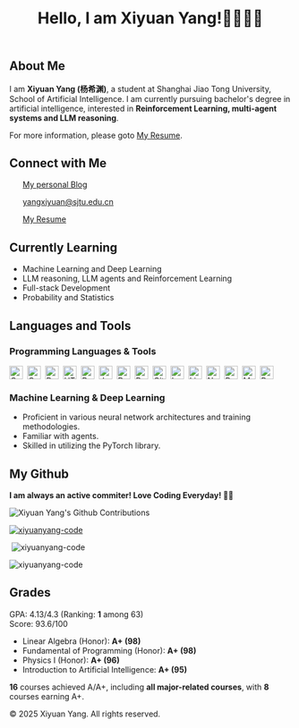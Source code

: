 <header>
    <h1>Hello, I am Xiyuan Yang!👋👋👋😍</h1>
</header>


<section>
    <h2>About Me</h2>
    <p>I am <b>Xiyuan Yang (杨希渊)</b>, a student at Shanghai Jiao Tong University, School of Artificial Intelligence. I am currently pursuing bachelor's degree in artificial intelligence, interested in <b>Reinforcement Learning, multi-agent systems and LLM reasoning</b>.</p>
    <p>For more information, please goto <a href="https://xiyuanyang-code.github.io/resume">My Resume</a>.</p>
</section>

<section>
    <h2>Connect with Me</h2>
    <ul>
        <a href="https://xiyuanyang-code.github.io">My personal Blog</a>
    </ul>
    <ul>
        <a href="mailto:yangxiyuan@sjtu.edu.cn">yangxiyuan@sjtu.edu.cn</a>
    </ul>
    <ul>
        <a href="https://xiyuanyang-code.github.io/resume/">My Resume</a>
    </ul>
    
</section>

<section>
    <h2>Currently Learning</h2>
    <ul>
        <!-- <li>Advanced Algorithms</li> -->
        <li>Machine Learning and Deep Learning</li>
        <li>LLM reasoning, LLM agents and Reinforcement Learning</li>
        <li>Full-stack Development</li>
        <li>Probability and Statistics</li>
    </ul>
</section>


<section>
    <h2>Languages and Tools</h2>
    <h3>Programming Languages & Tools</h3>
<p align="left" style="display: flex; flex-wrap: wrap; gap: 8px; align-items: center;">
  <img src="https://cdn.jsdelivr.net/gh/devicons/devicon/icons/cplusplus/cplusplus-original.svg" height="24" style="width:auto;max-width:32px;" alt="C++"/>
  <img src="https://cdn.jsdelivr.net/gh/devicons/devicon/icons/c/c-original.svg" height="24" style="width:auto;max-width:32px;" alt="C"/>
  <img src="https://cdn.jsdelivr.net/gh/devicons/devicon/icons/python/python-original.svg" height="24" style="width:auto;max-width:32px;" alt="Python"/>
  <img src="https://cdn.jsdelivr.net/gh/devicons/devicon/icons/html5/html5-original.svg" height="24" style="width:auto;max-width:32px;" alt="HTML5"/>
  <img src="https://cdn.jsdelivr.net/gh/devicons/devicon/icons/rust/rust-original.svg" height="24" style="width:auto;max-width:32px;" alt="Rust"/>
  <img src="https://cdn.jsdelivr.net/gh/devicons/devicon/icons/javascript/javascript-original.svg" height="24" style="width:auto;max-width:32px;" alt="JavaScript"/>
  <img src="https://cdn.jsdelivr.net/gh/devicons/devicon/icons/docker/docker-original.svg" height="24" style="width:auto;max-width:32px;" alt="Docker"/>
  <img src="https://cdn.jsdelivr.net/gh/devicons/devicon/icons/bash/bash-original.svg" height="24" style="width:auto;max-width:32px;" alt="Bash"/>
  <img src="https://cdn.jsdelivr.net/gh/devicons/devicon/icons/git/git-original.svg" height="24" style="width:auto;max-width:32px;" alt="Git"/>
  <img src="https://cdn.jsdelivr.net/gh/devicons/devicon/icons/latex/latex-original.svg" height="24" style="width:auto;max-width:32px;" alt="LaTeX"/>
  <img src="https://cdn.jsdelivr.net/gh/devicons/devicon/icons/linux/linux-original.svg" height="24" style="width:auto;max-width:32px;" alt="Linux"/>
  <img src="https://cdn.jsdelivr.net/gh/devicons/devicon/icons/numpy/numpy-original.svg" height="24" style="width:auto;max-width:32px;" alt="NumPy"/>
  <img src="https://cdn.jsdelivr.net/gh/devicons/devicon/icons/pytorch/pytorch-original.svg" height="24" style="width:auto;max-width:32px;" alt="PyTorch"/>
  <img src="https://cdn.jsdelivr.net/gh/devicons/devicon/icons/matplotlib/matplotlib-original.svg" height="24" style="width:auto;max-width:32px;" alt="Matplotlib"/>
  <img src="https://cdn.jsdelivr.net/gh/devicons/devicon/icons/pandas/pandas-original.svg" height="24" style="width:auto;max-width:32px;" alt="Pandas"/>
</p>
    <h3>Machine Learning & Deep Learning</h3>
    <ul>
        <li>
            <span class="fa-li"><i class="fas fa-check"></i></span>
            Proficient in various neural network architectures and training methodologies.
        </li>
        <li>
            <span class="fa-li"><i class="fas fa-check"></i></span>
            Familiar with agents.
        </li>
        <li>
            <span class="fa-li"><i class="fas fa-check"></i></span>
            Skilled in utilizing the PyTorch library.
        </li>
    </ul>

</section>

## My Github
<section>
<p><b>I am always an active commiter! Love Coding Everyday! 🫡😍</b></p>

<img src="https://ghchart.rshah.org/xiyuanyang-code" alt="Xiyuan Yang's Github Contributions" />

<p> <a href="https://github.com/ryo-ma/github-profile-trophy"> <img src="https://github-profile-trophy.vercel.app/?username=xiyuanyang-code&margin-w=20&margin-h=15&no-bg=true&row=1" alt="xiyuanyang-code"/></a> </p>

<p>&nbsp;<img src="https://github-readme-stats.vercel.app/api?username=xiyuanyang-code&show_icons=true&locale=en" alt="xiyuanyang-code" /></p>

<p><img src="https://github-readme-streak-stats.herokuapp.com/?user=xiyuanyang-code&"alt="xiyuanyang-code" /></p>

</section>
<section>
    <h2>Grades</h2>
        GPA: 4.13/4.3 (Ranking: <b>1</b> among 63)
        <br>
        Score: 93.6/100
    <ul class="grades">
        <li>Linear Algebra (Honor): <b>A+ (98)</b></li>
        <li>Fundamental of Programming (Honor): <b>A+ (98)</b></li> 
        <li>Physics I (Honor): <b>A+ (96)</b></li>
        <li>Introduction to Artificial Intelligence: <b>A+ (95)</b></li>
    </ul>
    <b>16</b> courses achieved A/A+, including <b>all major-related courses</b>, with <b>8</b> courses earning A+.
</section>

<footer>
    <p>© 2025 Xiyuan Yang. All rights reserved.</p>
</footer>

